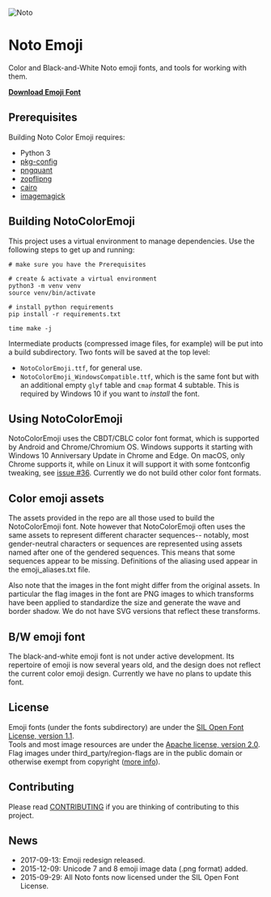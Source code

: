 ![Noto](images/noto.png)
# Noto Emoji
Color and Black-and-White Noto emoji fonts, and tools for working with them.

**[Download Emoji Font](https://github.com/googlefonts/noto-emoji/raw/main/fonts/NotoColorEmoji.ttf)**

## Prerequisites
Building Noto Color Emoji requires:
- Python 3
- [pkg-config](https://www.freedesktop.org/wiki/Software/pkg-config/)
- [pngquant](https://pngquant.org/)
- [zopflipng](https://github.com/google/zopfli)
- [cairo](https://www.cairographics.org/)
- [imagemagick](https://imagemagick.org/)

## Building NotoColorEmoji
This project uses a virtual environment to manage dependencies. Use the following steps to get up and running:

```shell
# make sure you have the Prerequisites

# create & activate a virtual environment
python3 -m venv venv
source venv/bin/activate

# install python requirements
pip install -r requirements.txt

time make -j
```

Intermediate products (compressed image files, for example) will be put into a build subdirectory. Two fonts will be saved at the top level:

* `NotoColorEmoji.ttf`, for general use.
* `NotoColorEmoji_WindowsCompatible.ttf`, which is the same font but with an additional empty `glyf` table and `cmap` format 4 subtable. This is required by Windows 10 if you want to _install_ the font.

## Using NotoColorEmoji

NotoColorEmoji uses the CBDT/CBLC color font format, which is supported by Android
and Chrome/Chromium OS.  Windows supports it starting with Windows 10 Anniversary
Update in Chrome and Edge.  On macOS, only Chrome supports it, while on Linux it will
support it with some fontconfig tweaking, see [issue #36](https://github.com/googlei18n/noto-emoji/issues/36). Currently we do not build other color font formats.

## Color emoji assets

The assets provided in the repo are all those used to build the NotoColorEmoji
font.  Note however that NotoColorEmoji often uses the same assets to represent
different character sequences-- notably, most gender-neutral characters or
sequences are represented using assets named after one of the gendered
sequences.  This means that some sequences appear to be missing.  Definitions of
the aliasing used appear in the emoji_aliases.txt file.

Also note that the images in the font might differ from the original assets.  In
particular the flag images in the font are PNG images to which transforms have
been applied to standardize the size and generate the wave and border shadow.  We
do not have SVG versions that reflect these transforms.

## B/W emoji font

The black-and-white emoji font is not under active development.  Its repertoire of
emoji is now several years old, and the design does not reflect the current color
emoji design.  Currently we have no plans to update this font.

## License

Emoji fonts (under the fonts subdirectory) are under the
[SIL Open Font License, version 1.1](fonts/LICENSE).<br/>
Tools and most image resources are under the [Apache license, version 2.0](./LICENSE).
Flag images under third_party/region-flags are in the public domain or
otherwise exempt from copyright ([more info](third_party/region-flags/LICENSE)).

## Contributing

Please read [CONTRIBUTING](CONTRIBUTING.md) if you are thinking of contributing to this project.

## News

* 2017-09-13: Emoji redesign released.
* 2015-12-09: Unicode 7 and 8 emoji image data (.png format) added.
* 2015-09-29: All Noto fonts now licensed under the SIL Open Font License.
